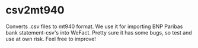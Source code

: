 csv2mt940
=========

Converts .csv files to mt940 format. We use it for importing BNP Paribas bank statement-csv's into WeFact.
Pretty sure it has some bugs, so test and use at own risk.
Feel free to improve!
